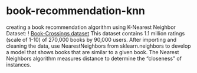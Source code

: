 # book-recommendation-knn
creating a book recommendation algorithm using K-Nearest Neighbor
Dataset: ! [Book-Crossings dataset](http://www2.informatik.uni-freiburg.de/~cziegler/BX/)
This dataset contains 1.1 million ratings (scale of 1-10) of 270,000 books by 90,000 users.
After importing and cleaning the data, use NearestNeighbors from sklearn.neighbors to develop a model that shows books that are similar to a given book. 
The Nearest Neighbors algorithm measures distance to determine the “closeness” of instances.
